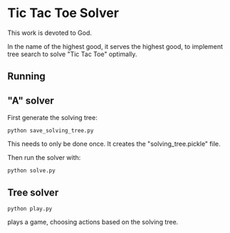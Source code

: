 # Tic Tac Toe Solver

This work is devoted to God.

In the name of the highest good, it serves the highest good, to implement tree search to solve "Tic Tac Toe" optimally.

## Running

## "A" solver

First generate the solving tree:

```shell
python save_solving_tree.py
```

This needs to only be done once. It creates the "solving_tree.pickle" file.

Then run the solver with:

```shell
python solve.py
```

## Tree solver

```shell
python play.py
```

plays a game, choosing actions based on the solving tree.
